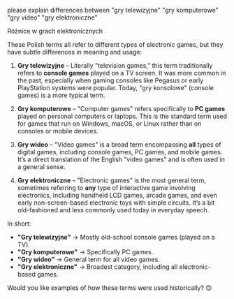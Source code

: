 please explain differences between "gry telewizyjne" "gry komputerowe" "gry video" "gry elektroniczne"

Różnice w grach elektronicznych

These Polish terms all refer to different types of electronic games, but they have subtle differences in meaning and usage:  

1. **Gry telewizyjne** – Literally "television games," this term traditionally refers to **console games** played on a TV screen. It was more common in the past, especially when gaming consoles like Pegasus or early PlayStation systems were popular. Today, "gry konsolowe" (console games) is a more typical term.  

2. **Gry komputerowe** – "Computer games" refers specifically to **PC games** played on personal computers or laptops. This is the standard term used for games that run on Windows, macOS, or Linux rather than on consoles or mobile devices.  

3. **Gry wideo** – "Video games" is a broad term encompassing **all** types of digital games, including console games, PC games, and mobile games. It’s a direct translation of the English "video games" and is often used in a general sense.  

4. **Gry elektroniczne** – "Electronic games" is the most general term, sometimes referring to **any** type of interactive game involving electronics, including handheld LCD games, arcade games, and even early non-screen-based electronic toys with simple circuits. It’s a bit old-fashioned and less commonly used today in everyday speech.  

In short:  
- **"Gry telewizyjne"** → Mostly old-school console games (played on a TV).  
- **"Gry komputerowe"** → Specifically PC games.  
- **"Gry wideo"** → General term for all video games.  
- **"Gry elektroniczne"** → Broadest category, including all electronic-based games.  

Would you like examples of how these terms were used historically? 😊
